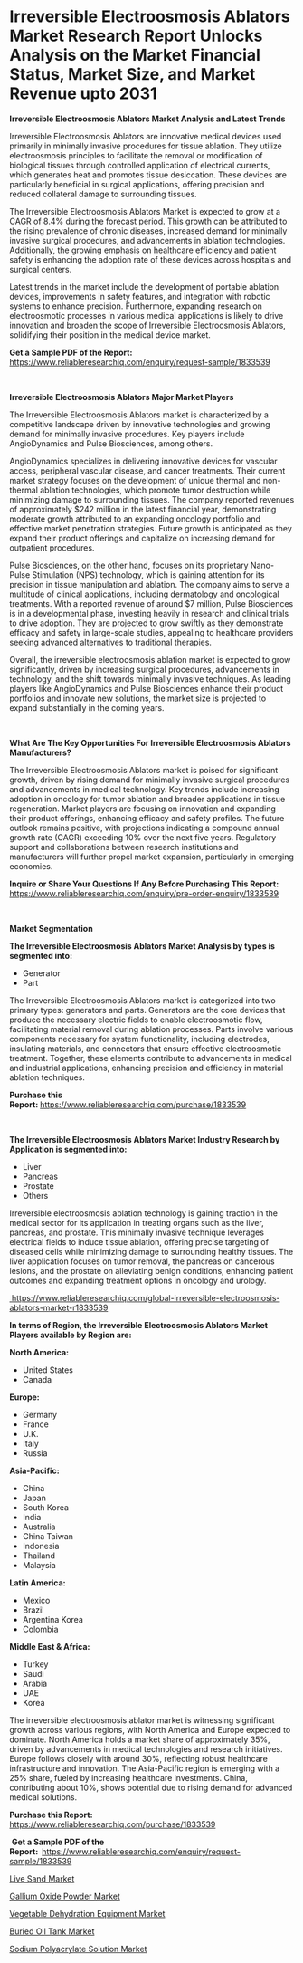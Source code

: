 <p><h1>Irreversible Electroosmosis Ablators Market Research Report Unlocks Analysis on the Market Financial Status, Market Size, and Market Revenue upto 2031</h1></p><p><strong>Irreversible Electroosmosis Ablators Market Analysis and Latest Trends</strong></p>
<p><p>Irreversible Electroosmosis Ablators are innovative medical devices used primarily in minimally invasive procedures for tissue ablation. They utilize electroosmosis principles to facilitate the removal or modification of biological tissues through controlled application of electrical currents, which generates heat and promotes tissue desiccation. These devices are particularly beneficial in surgical applications, offering precision and reduced collateral damage to surrounding tissues.</p><p>The Irreversible Electroosmosis Ablators Market is expected to grow at a CAGR of 8.4% during the forecast period. This growth can be attributed to the rising prevalence of chronic diseases, increased demand for minimally invasive surgical procedures, and advancements in ablation technologies. Additionally, the growing emphasis on healthcare efficiency and patient safety is enhancing the adoption rate of these devices across hospitals and surgical centers.</p><p>Latest trends in the market include the development of portable ablation devices, improvements in safety features, and integration with robotic systems to enhance precision. Furthermore, expanding research on electroosmotic processes in various medical applications is likely to drive innovation and broaden the scope of Irreversible Electroosmosis Ablators, solidifying their position in the medical device market.</p></p>
<p><strong>Get a Sample PDF of the Report:&nbsp;</strong> <a href="https://www.reliableresearchiq.com/enquiry/request-sample/1833539?utm_campaign=1106&utm_medium=2&utm_source=Github&utm_content=ia&utm_term=17102024&utm_id=irreversible-electroosmosis-ablators">https://www.reliableresearchiq.com/enquiry/request-sample/1833539</a></p>
<p>&nbsp;</p>
<p><strong>Irreversible Electroosmosis Ablators Major Market Players</strong></p>
<p><p>The Irreversible Electroosmosis Ablators market is characterized by a competitive landscape driven by innovative technologies and growing demand for minimally invasive procedures. Key players include AngioDynamics and Pulse Biosciences, among others.</p><p>AngioDynamics specializes in delivering innovative devices for vascular access, peripheral vascular disease, and cancer treatments. Their current market strategy focuses on the development of unique thermal and non-thermal ablation technologies, which promote tumor destruction while minimizing damage to surrounding tissues. The company reported revenues of approximately $242 million in the latest financial year, demonstrating moderate growth attributed to an expanding oncology portfolio and effective market penetration strategies. Future growth is anticipated as they expand their product offerings and capitalize on increasing demand for outpatient procedures.</p><p>Pulse Biosciences, on the other hand, focuses on its proprietary Nano-Pulse Stimulation (NPS) technology, which is gaining attention for its precision in tissue manipulation and ablation. The company aims to serve a multitude of clinical applications, including dermatology and oncological treatments. With a reported revenue of around $7 million, Pulse Biosciences is in a developmental phase, investing heavily in research and clinical trials to drive adoption. They are projected to grow swiftly as they demonstrate efficacy and safety in large-scale studies, appealing to healthcare providers seeking advanced alternatives to traditional therapies.</p><p>Overall, the irreversible electroosmosis ablation market is expected to grow significantly, driven by increasing surgical procedures, advancements in technology, and the shift towards minimally invasive techniques. As leading players like AngioDynamics and Pulse Biosciences enhance their product portfolios and innovate new solutions, the market size is projected to expand substantially in the coming years.</p></p>
<p>&nbsp;</p>
<p><strong>What Are The Key Opportunities For Irreversible Electroosmosis Ablators Manufacturers?</strong></p>
<p><p>The Irreversible Electroosmosis Ablators market is poised for significant growth, driven by rising demand for minimally invasive surgical procedures and advancements in medical technology. Key trends include increasing adoption in oncology for tumor ablation and broader applications in tissue regeneration. Market players are focusing on innovation and expanding their product offerings, enhancing efficacy and safety profiles. The future outlook remains positive, with projections indicating a compound annual growth rate (CAGR) exceeding 10% over the next five years. Regulatory support and collaborations between research institutions and manufacturers will further propel market expansion, particularly in emerging economies.</p></p>
<p><strong>Inquire or Share Your Questions If Any Before Purchasing This Report:</strong> <a href="https://www.reliableresearchiq.com/enquiry/pre-order-enquiry/1833539?utm_campaign=1106&utm_medium=2&utm_source=Github&utm_content=ia&utm_term=17102024&utm_id=irreversible-electroosmosis-ablators">https://www.reliableresearchiq.com/enquiry/pre-order-enquiry/1833539</a></p>
<p>&nbsp;</p>
<p><strong>Market Segmentation</strong></p>
<p><strong>The Irreversible Electroosmosis Ablators Market Analysis by types is segmented into:</strong></p>
<p><ul><li>Generator</li><li>Part</li></ul></p>
<p><p>The Irreversible Electroosmosis Ablators market is categorized into two primary types: generators and parts. Generators are the core devices that produce the necessary electric fields to enable electroosmotic flow, facilitating material removal during ablation processes. Parts involve various components necessary for system functionality, including electrodes, insulating materials, and connectors that ensure effective electroosmotic treatment. Together, these elements contribute to advancements in medical and industrial applications, enhancing precision and efficiency in material ablation techniques.</p></p>
<p><strong>Purchase this Report:&nbsp;</strong><a href="https://www.reliableresearchiq.com/purchase/1833539?utm_campaign=1106&utm_medium=2&utm_source=Github&utm_content=ia&utm_term=17102024&utm_id=irreversible-electroosmosis-ablators">https://www.reliableresearchiq.com/purchase/1833539</a></p>
<p>&nbsp;</p>
<p><strong>The Irreversible Electroosmosis Ablators Market Industry Research by Application is segmented into:</strong></p>
<p><ul><li>Liver</li><li>Pancreas</li><li>Prostate</li><li>Others</li></ul></p>
<p><p>Irreversible electroosmosis ablation technology is gaining traction in the medical sector for its application in treating organs such as the liver, pancreas, and prostate. This minimally invasive technique leverages electrical fields to induce tissue ablation, offering precise targeting of diseased cells while minimizing damage to surrounding healthy tissues. The liver application focuses on tumor removal, the pancreas on cancerous lesions, and the prostate on alleviating benign conditions, enhancing patient outcomes and expanding treatment options in oncology and urology.</p></p>
<p><a href="https://www.reliableresearchiq.com/global-irreversible-electroosmosis-ablators-market-r1833539?utm_campaign=1106&utm_medium=2&utm_source=Github&utm_content=ia&utm_term=17102024&utm_id=irreversible-electroosmosis-ablators">&nbsp;https://www.reliableresearchiq.com/global-irreversible-electroosmosis-ablators-market-r1833539</a></p>
<p><strong>In terms of Region, the Irreversible Electroosmosis Ablators Market Players available by Region are:</strong></p>
<p>
    <p> <strong> North America: </strong>
        <ul>
            <li>United States</li>
            <li>Canada</li>
        </ul>
        </p> 
    <p> <strong> Europe: </strong>
        <ul>
            <li>Germany</li>
            <li>France</li>
            <li>U.K.</li>
            <li>Italy</li>
            <li>Russia</li>
        </ul>
        </p> 
    <p> <strong> Asia-Pacific: </strong>
        <ul>
            <li>China</li>
            <li>Japan</li>
            <li>South Korea</li>
            <li>India</li>
            <li>Australia</li>
            <li>China Taiwan</li>
            <li>Indonesia</li>
            <li>Thailand</li>
            <li>Malaysia</li>
        </ul>
        </p> 
    <p> <strong> Latin America: </strong>
        <ul>
            <li>Mexico</li>
            <li>Brazil</li>
            <li>Argentina Korea</li>
            <li>Colombia</li>
        </ul>
        </p> 
    <p> <strong> Middle East & Africa: </strong>
        <ul>
            <li>Turkey</li>
            <li>Saudi</li>
            <li>Arabia</li>
            <li>UAE</li>
            <li>Korea</li>
        </ul>
    </p>
    </p>
<p><p>The irreversible electroosmosis ablator market is witnessing significant growth across various regions, with North America and Europe expected to dominate. North America holds a market share of approximately 35%, driven by advancements in medical technologies and research initiatives. Europe follows closely with around 30%, reflecting robust healthcare infrastructure and innovation. The Asia-Pacific region is emerging with a 25% share, fueled by increasing healthcare investments. China, contributing about 10%, shows potential due to rising demand for advanced medical solutions.</p></p>
<p><strong>Purchase this Report: </strong><a href="https://www.reliableresearchiq.com/purchase/1833539?utm_campaign=1106&utm_medium=2&utm_source=Github&utm_content=ia&utm_term=17102024&utm_id=irreversible-electroosmosis-ablators">https://www.reliableresearchiq.com/purchase/1833539</a></p>
<p>&nbsp;<strong>Get a Sample PDF of the Report:&nbsp;&nbsp;</strong><a href="https://www.reliableresearchiq.com/enquiry/request-sample/1833539?utm_campaign=1106&utm_medium=2&utm_source=Github&utm_content=ia&utm_term=17102024&utm_id=irreversible-electroosmosis-ablators">https://www.reliableresearchiq.com/enquiry/request-sample/1833539</a></p>
<p><strong></strong></p>
<p><p><a href="https://www.linkedin.com/pulse/live-sand-market-transformation-comparative-analysis-2024-2031-7jtnc?utm_campaign=1106&utm_medium=2&utm_source=Github&utm_content=ia&utm_term=17102024&utm_id=irreversible-electroosmosis-ablators">Live Sand Market</a></p><p><a href="https://www.linkedin.com/pulse/emerging-trends-gallium-oxide-powder-market-global-outlook-hrnec?utm_campaign=1106&utm_medium=2&utm_source=Github&utm_content=ia&utm_term=17102024&utm_id=irreversible-electroosmosis-ablators">Gallium Oxide Powder Market</a></p><p><a href="https://issuu.com/reportprime-2/docs/vegetable-dehydration-equipment-mar_b46d14a5ca25e1?utm_campaign=1106&utm_medium=2&utm_source=Github&utm_content=ia&utm_term=17102024&utm_id=irreversible-electroosmosis-ablators">Vegetable Dehydration Equipment Market</a></p><p><a href="https://issuu.com/reportprime-2/docs/buried-oil-tank-market-size-2030.pp_7d562f8adef861?utm_campaign=1106&utm_medium=2&utm_source=Github&utm_content=ia&utm_term=17102024&utm_id=irreversible-electroosmosis-ablators">Buried Oil Tank Market</a></p><p><a href="https://www.linkedin.com/pulse/sodium-polyacrylate-solution-market-global-share-ranking-1fjtc?utm_campaign=1106&utm_medium=2&utm_source=Github&utm_content=ia&utm_term=17102024&utm_id=irreversible-electroosmosis-ablators">Sodium Polyacrylate Solution Market</a></p></p>